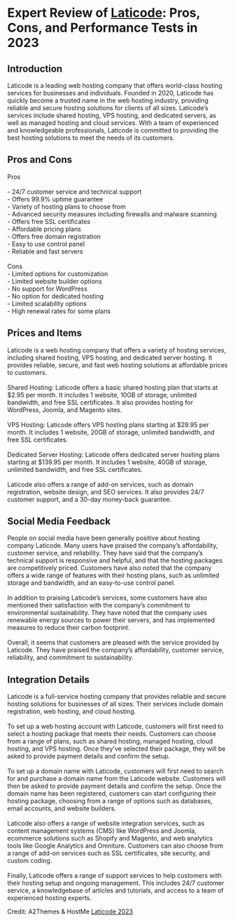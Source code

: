 <h1>Expert Review of <a href="https://a2themes.com/laticode-reviews">Laticode</a>: Pros, Cons, and Performance Tests in 2023</h1>
<h2>Introduction</h2>
Laticode is a leading web hosting company that offers world-class hosting services for businesses and individuals. Founded in 2020, Laticode has quickly become a trusted name in the web hosting industry, providing reliable and secure hosting solutions for clients of all sizes. Laticode’s services include shared hosting, VPS hosting, and dedicated servers, as well as managed hosting and cloud services. With a team of experienced and knowledgeable professionals, Laticode is committed to providing the best hosting solutions to meet the needs of its customers.
<h2>Pros and Cons</h2>
Pros<br><br>- 24/7 customer service and technical support<br>- Offers 99.9% uptime guarantee<br>- Variety of hosting plans to choose from<br>- Advanced security measures including firewalls and malware scanning<br>- Offers free SSL certificates<br>- Affordable pricing plans<br>- Offers free domain registration<br>- Easy to use control panel <br>- Reliable and fast servers<br><br>Cons<br>- Limited options for customization<br>- Limited website builder options<br>- No support for WordPress<br>- No option for dedicated hosting<br>- Limited scalability options<br>- High renewal rates for some plans
<h2>Prices and Items</h2>
Laticode is a web hosting company that offers a variety of hosting services, including shared hosting, VPS hosting, and dedicated server hosting. It provides reliable, secure, and fast web hosting solutions at affordable prices to customers.<br><br>Shared Hosting: Laticode offers a basic shared hosting plan that starts at $2.95 per month. It includes 1 website, 10GB of storage, unlimited bandwidth, and free SSL certificates. It also provides hosting for WordPress, Joomla, and Magento sites.<br><br>VPS Hosting: Laticode offers VPS hosting plans starting at $29.95 per month. It includes 1 website, 20GB of storage, unlimited bandwidth, and free SSL certificates.<br><br>Dedicated Server Hosting: Laticode offers dedicated server hosting plans starting at $139.95 per month. It includes 1 website, 40GB of storage, unlimited bandwidth, and free SSL certificates.<br><br>Laticode also offers a range of add-on services, such as domain registration, website design, and SEO services. It also provides 24/7 customer support, and a 30-day money-back guarantee.
<h2>Social Media Feedback</h2>
People on social media have been generally positive about hosting company Laticode. Many users have praised the company’s affordability, customer service, and reliability. They have said that the company’s technical support is responsive and helpful, and that the hosting packages are competitively priced. Customers have also noted that the company offers a wide range of features with their hosting plans, such as unlimited storage and bandwidth, and an easy-to-use control panel. <br><br>In addition to praising Laticode’s services, some customers have also mentioned their satisfaction with the company’s commitment to environmental sustainability. They have noted that the company uses renewable energy sources to power their servers, and has implemented measures to reduce their carbon footprint. <br><br>Overall, it seems that customers are pleased with the service provided by Laticode. They have praised the company’s affordability, customer service, reliability, and commitment to sustainability.
<h2>Integration Details</h2>
Laticode is a full-service hosting company that provides reliable and secure hosting solutions for businesses of all sizes. Their services include domain registration, web hosting, and cloud hosting.<br><br>To set up a web hosting account with Laticode, customers will first need to select a hosting package that meets their needs. Customers can choose from a range of plans, such as shared hosting, managed hosting, cloud hosting, and VPS hosting. Once they've selected their package, they will be asked to provide payment details and confirm the setup. <br><br>To set up a domain name with Laticode, customers will first need to search for and purchase a domain name from the Laticode website. Customers will then be asked to provide payment details and confirm the setup. Once the domain name has been registered, customers can start configuring their hosting package, choosing from a range of options such as databases, email accounts, and website builders.<br><br>Laticode also offers a range of website integration services, such as content management systems (CMS) like WordPress and Joomla, ecommerce solutions such as Shopify and Magento, and web analytics tools like Google Analytics and Omniture. Customers can also choose from a range of add-on services such as SSL certificates, site security, and custom coding.<br><br>Finally, Laticode offers a range of support services to help customers with their hosting setup and ongoing management. This includes 24/7 customer service, a knowledgebase of articles and tutorials, and access to a team of experienced hosting experts.
<p>Credit: A2Themes & HostMe <a href="https://a2themes.com/laticode-reviews">Laticode 2023</a></p>